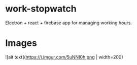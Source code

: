 # work-stopwatch
Electron + react + firebase app for managing working hours.

# Images
![alt text](https://i.imgur.com/5uNNI0h.png | width=200)
